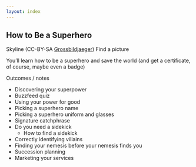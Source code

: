 ```yaml
---
layout: index
---
```

## How to Be a Superhero

Skyline (CC-BY-SA [Grossbildjaeger](https://commons.wikimedia.org/wiki/User:Grossbildjaeger))
Find
 a picture

You’ll learn how to be a superhero and save the world (and get a certificate, of course, maybe even a badge)

Outcomes / notes
- Discovering your superpower
- Buzzfeed quiz
- Using your power for good
- Picking a superhero name
- Picking a superhero uniform and glasses
- Signature catchphrase
- Do you need a sidekick
   - How to find a sidekick
- Correctly identifying villains
- Finding your nemesis before your nemesis finds you
- Succession planning
- Marketing your services
 
